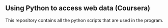 ## Using Python to access web data (Coursera)

This repository contains all the python scripts that are used in the program.